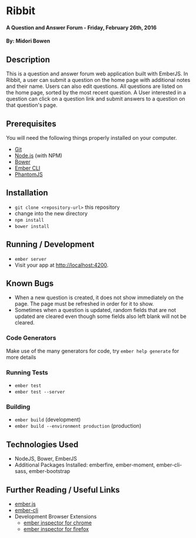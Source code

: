 # Ribbit

#### A Question and Answer Forum - Friday, February 26th, 2016

#### By: Midori Bowen

## Description

This is a question and answer forum web application built with EmberJS. In Ribbit, a user can submit a question on the home page with additional notes and their name. Users can also edit questions. All questions are listed on the home page, sorted by the most recent question. A User interested in a question can click on a question link and submit answers to a question on that question's page.

## Prerequisites

You will need the following things properly installed on your computer.

* [Git](http://git-scm.com/)
* [Node.js](http://nodejs.org/) (with NPM)
* [Bower](http://bower.io/)
* [Ember CLI](http://www.ember-cli.com/)
* [PhantomJS](http://phantomjs.org/)

## Installation

* `git clone <repository-url>` this repository
* change into the new directory
* `npm install`
* `bower install`

## Running / Development

* `ember server`
* Visit your app at [http://localhost:4200](http://localhost:4200).

## Known Bugs

* When a new question is created, it does not show immediately on the page. The page must be refreshed in order for it to show.
* Sometimes when a question is updated, random fields that are not updated are cleared even though some fields also left blank will not be cleared.

### Code Generators

Make use of the many generators for code, try `ember help generate` for more details

### Running Tests

* `ember test`
* `ember test --server`

### Building

* `ember build` (development)
* `ember build --environment production` (production)

## Technologies Used

* NodeJS, Bower, EmberJS
* Additional Packages Installed: emberfire, ember-moment, ember-cli-sass, ember-bootstrap

## Further Reading / Useful Links

* [ember.js](http://emberjs.com/)
* [ember-cli](http://www.ember-cli.com/)
* Development Browser Extensions
  * [ember inspector for chrome](https://chrome.google.com/webstore/detail/ember-inspector/bmdblncegkenkacieihfhpjfppoconhi)
  * [ember inspector for firefox](https://addons.mozilla.org/en-US/firefox/addon/ember-inspector/)
